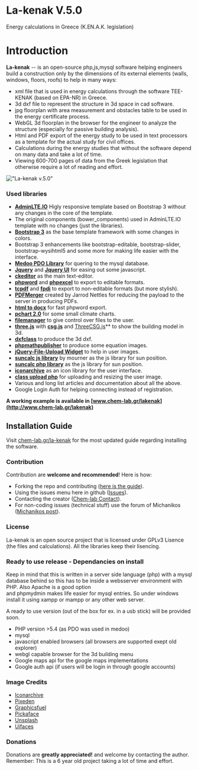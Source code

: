 # La-kenak V.5.0
Energy calculations in Greece (K.EN.A.K. legislation)

Introduction
============

**La-kenak** -- is an open-source php,js,mysql software helping engineers build a construction only by the dimensions of its external elements (walls, windows, floors, roofs) 
to help in many ways:

- xml file that is used in energy calculations through the software TEE-KENAK (based on EPA-NR) in Greece.
- 3d dxf file to represent the structure in 3d space in cad software.
- jpg floorplan with area measurement and obstacles table to be used in the energy certificate process. 
- WebGL 3d floorplan in the browser for the engineer to analyze the structure (especially for passive building analysis). 
- Html and PDF export of the energy study to be used in text processors as a template for the actual study for civil offices. 
- Calculations during the energy studies that without the software depend on many data and take a lot of time. 
- Viewing 600-700 pages of data from the Greek legislation that otherwise require a lot of reading and effort. 

!["La-kenak v.5.0"](http://www.chem-lab.gr/lakenak/images/lakenak5.png "La-kenak v.5.0")

### Used libraries
- **[AdminLTE.IO](https://adminlte.io)** Higly responsive template based on Bootstrap 3 without any changes in the core of the template.
- The original components (bower_components) used in AdminLTE.IO template with no changes (just the libraries).
- **[Bootstrap 3](https://github.com/twbs/bootstrap)** as the base template framework with some changes in colors. 
- Bootstrap 3 enhancements like bootstrap-editable, bootstrap-slider, bootstrap-wysihtml5 and some more for making life easier with the interface. 
- **[Medoo PDO Library](https://github.com/catfan/Medoo)** for quering to the mysql database. 
- **[Jquery](https://github.com/jquery/jquery)** and **[Jquery UI](https://github.com/jquery/jquery-ui)** for easing out some javascript. 
- **[ckeditor](https://github.com/ckeditor/ckeditor-dev)** as the main text-editor. 
- **[phpword](https://github.com/PHPOffice/PHPWord)** and **[phpexcel](https://github.com/PHPOffice/PHPExcel)** to export to editable formats. 
- **[tcpdf](https://github.com/PHPOffice/PHPWord)** and **[fpdi](https://github.com/Setasign/FPDI)** to export to non-editable formats (but more stylish). 
- **[PDFMerger](https://github.com/myokyawhtun/PDFMerger)** created by Jarrod Nettles for reducing the payload to the server in producing PDFs. 
- **[html to docx](http://sourceforge.net/projects/simplehtmldom/)** for fast phpword export.
- **[pchart 2.0](http://www.pchart.net)** for some small climate charts.
- **[filemanager](https://github.com/simogeo/Filemanager)** to give control over files to the user.
- **[three.js](https://github.com/mrdoob/three.js)** with **[csg.js](https://github.com/jscad/csg.js)** and [ThreeCSG.js](https://github.com/chandlerprall/ThreeCSG)** to show the building model in 3d.
- **[dxfclass](https://www.phpclasses.org/package/7954-PHP-Generate-CAD-files-in-the-AutoCAD-DXF-format.html)** to produce the 3d dxf.
- **[phpmathpublisher](https://github.com/Tux-oid/phpmathpublisher)** to produce some equation images.
- **[jQuery-File-Upload Widget](https://github.com/blueimp/jQuery-File-Upload)** to help in user images.
- **[suncalc js library](https://github.com/mourner/suncalc)** by mourner as the js library for sun position.
- **[suncalc php library](https://github.com/gregseth/suncalc-php)** as the js library for sun position.
- **[iconarchive](http://www.iconarchive.com/)** as an icon library for the user interface.
- **[class upload php](https://www.verot.net/php_class_upload.htm)** for uploading and resizing the user image.
- Various and long list articles and documentation about all the above. 
- Google Login Auth for helping connecting instead of registration. 

**A working example is available in [www.chem-lab.gr/lakenak](http://www.chem-lab.gr/lakenak)**


## Installation Guide
Visit [chem-lab.gr/la-kenak](http://www.chem-lab.gr/lakenak) for the most updated guide regarding installing the software.


### Contribution
Contribution are **welcome and recommended**! Here is how:

- Forking the repo and contributing ([here is the guide](https://help.github.com/articles/fork-a-repo/)).
- Using the issues menu here in github ([Issues](https://github.com/ks1f14s/la-kenak/issues)).
- Contacting the creator ([Chem-lab Contact](http://www.chem-lab.gr/nafplio/index.php?option=com_contact&view=contact&id=3&Itemid=292)).
- For non-coding issues (technical stuff) use the forum of Michanikos ([Michanikos post](http://www.michanikos.gr/topic/26135-kenak-freeware/)).


### License
La-kenak is an open source project that is licensed under GPLv3 Lisence (the files and calculations). All the libraries keep their lisencing. 

### Ready to use release - Dependancies on install
Keep in mind that this is written in a server side language (php) with a mysql database behind so this has to be inside a websserver environment with PHP. Also Apache is a good option  
and phpmydmin makes life easier for mysql entries. So under windows install it using xampp or mampp or any other web server. 

A ready to use version (out of the box for ex. in a usb stick) will be provided soon.  

- PHP version >5.4 (as PDO was used in medoo)
- mysql
- javascript enabled browsers (all browsers are supported exept old explorer)
- webgl capable browser for the 3d building menu
- Google maps api for the google maps implementations
- Google auth api (if users will be login in through google accounts)

### Image Credits
- [Iconarchive](http://www.iconarchive.com/)
- [Pixeden](http://www.pixeden.com/psd-web-elements/flat-responsive-showcase-psd)
- [Graphicsfuel](http://www.graphicsfuel.com/2013/02/13-high-resolution-blur-backgrounds/)
- [Pickaface](http://pickaface.net/)
- [Unsplash](https://unsplash.com/)
- [Uifaces](http://uifaces.com/)

### Donations
Donations are **greatly appreciated!** and welcome by contacting the author. Remember: This is a 6 year old project taking a lot of time and effort. 
